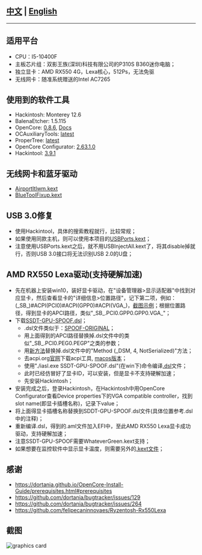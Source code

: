 ## [中文](https://github.com/moqsien/hackintosh_p310s_b360_i5_10400f_rx550_lexa/blob/main/files/docs/Readme_CN.md) | [English](https://github.com/moqsien/hackintosh_p310s_b360_i5_10400f_rx550_lexa)
------------------------

## 适用平台
- CPU：I5-10400F
- 主板芯片组：双影王族(深圳)科技有限公司的P310S B360迷你电脑；
- 独立显卡：AMD RX550 4G，Lexa核心，512Ps，无法免驱
- 无线网卡：随准系统赠送的Intel AC7265

## 使用到的软件工具
- Hackintosh: Monterey 12.6
- BalenaEtcher: 1.5.115
- OpenCore: [0.8.6](https://github.com/acidanthera/OpenCorePkg/releases), [Docs](https://dortania.github.io/OpenCore-Install-Guide/prerequisites.html) 
- OCAuxiliaryTools: [latest](https://github.com/ic005k/OCAuxiliaryTools/releases)
- ProperTree: [latest](https://github.com/corpnewt/ProperTree)
- OpenCore Configurator: [2.63.1.0](https://mackie100projects.altervista.org/download-opencore-configurator/)
- Hackintool: [3.9.1](https://github.com/headkaze/Hackintool/releases)

## 无线网卡和蓝牙驱动
- [AirportItlwm.kext](https://github.com/OpenIntelWireless/itlwm/releases)
- [BlueToolFixup.kext](https://github.com/acidanthera/BrcmPatchRAM/releases)

## USB 3.0修复
- 使用Hackintool，具体的搜索教程就行，比较常规；
- 如果使用同款主机，则可以使用本项目的[USBPorts.kext]()；
- 注意使用USBPorts.kext之后，就不用USBInjectAll.kext了，将其disable掉就行，否则USB 3.0接口将无法识别USB 2.0的U盘；

## AMD RX550 Lexa驱动(支持硬解加速)
- 先在机器上安装win10，装好显卡驱动，在"设备管理器>显示适配器"中找到对应显卡，然后查看显卡的"详细信息>位置路径"，记下第二项，例如：(\_SB_)#ACPI(PCI0)#ACPI(GPP0)#ACPI(VGA_)，[截图示例](https://github.com/moqsien/hackintosh_p310s_b360_i5_10400f_rx550_lexa/blob/main/files/pics/pcie_graphics.png)；根据位置路径，得到显卡的APCI路径，类似"\_SB_.PCI0.GPP0.GPP0.VGA_"；
- 下载[SSDT-GPU-SPOOF.dsl](https://github.com/dortania/Getting-Started-With-ACPI/blob/master/extra-files/decompiled/SSDT-GPU-SPOOF.dsl.zip)；
  - .dsl文件类似于：[SPOOF-ORIGINAL](https://github.com/moqsien/hackintosh_p310s_b360_i5_10400f_rx550_lexa/blob/main/files/GPU-SPOOF-ORIGINAL.dsl)；
  - 用上面得到的APCI路径替换掉.dsl文件中的类似"\_SB_.PCI0.PEG0.PEGP"之类的参数；
  - 用[新方法](https://github.com/moqsien/hackintosh_p310s_b360_i5_10400f_rx550_lexa/blob/main/files/GPU-SPOOF-METHOD.txt)替换掉.dsl文件中的"Method (_DSM, 4, NotSerialized)"方法；
  - 去acpi.org[官网](https://acpica.org/downloads/binary-tools)下载acpi工具, [macos版本](https://github.com/HelllGuest/acpica-tools-macos)；
  - 使用"./iasl.exe SSDT-GPU-SPOOF.dsl"(在win下)命令编译[.dsl](https://github.com/moqsien/hackintosh_p310s_b360_i5_10400f_rx550_lexa/blob/main/files/GPU-SPOOF-FINALEXAMPLE.dsl)文件；
  - 此时已经仿冒好了显卡ID，可以安装，但是显卡不支持硬解加速；
  - 先安装Hackintosh；
- 安装完成之后，登录Hackintosh，在Hackintosh中用OpenCore Configurator查看Device properties下的VGA compatible controller，找到slot name(即显卡插槽名称)，记录下value；
- 将上面得显卡插槽名称替换到SDDT-GPU-SPOOF.dsl文件(具体位置参考.dsl中的注释)；
- 重新编译.dsl，得到的.aml文件加入EFI中，至此AMD RX550 Lexa显卡成功驱动，支持硬解加速；
- 注意SSDT-GPU-SPOOF需要WhateverGreen.kext支持；
- 如果想要在监控软件中显示显卡温度，则需要另外的[.kext文件](https://github.com/aluveitie/RadeonSensor/releases)；

## 感谢
- https://dortania.github.io/OpenCore-Install-Guide/prerequisites.html#prerequisites
- https://github.com/dortania/bugtracker/issues/129
- https://github.com/dortania/bugtracker/issues/264
- https://github.com/felipecaninnovaes/Ryzentosh-Rx550Lexa

## 截图
![graphics card](https://github.com/moqsien/hackintosh_p310s_b360_i5_10400f_rx550_lexa/blob/main/files/pics/screen_shot.jpg)
